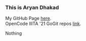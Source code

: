 ### This is Aryan Dhakad <br>

My GitHub Page <a href = "https://github.com/aryanDhakad">here</a>. <br>
OpenCode IIITA '21 GoGit repos <a href = "https://github.com/aryanDhakad/GoGit">link</a>.

Nothing
